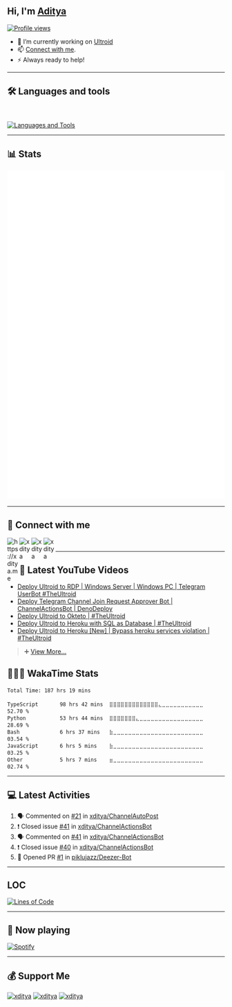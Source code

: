 ## Hi, I'm [Aditya](https://xditya.me) 
[![Profile views](https://komarev.com/ghpvc/?username=xditya&label=Profile%20views&style=for-the-badge)](https://github.com/xditya)
- 💫 I’m currently working on [Ultroid](https://github.com/TeamUltroid)
- 📫 [Connect with me](#-connect-with-me).
- ⚡ Always ready to help!
---

## 🛠️ Languages and tools
</br>

[![Languages and Tools](https://skillicons.dev/icons?i=androidstudio,bash,vscode,docker,git,github,linux,heroku,arduino,redis,mongodb,java,html,py,c,ts,js,deno,flutter,fastapi&perline=10)](https://xditya.me)

---
## 📊 Stats

[![Metrics](./github-metrics.svg)](https://xditya.me)

---
## 🔗 Connect with me

<!-- png icons from https://iconscout.com/ -->
<a href="https://xditya.me" class="padded"><img align="left" alt="https://xditya.me" width="28px" src="./res/website.png" /></a> 
<a href="https://youtube.com/xditya" class="padded"><img align="left" alt="xditya" width="28px" src="./res/youtube.png" /></a> 
<a href="https://telegram.dog/xditya" class="padded"><img align="left" alt="xditya" width="28px" src="./res/telegram.png" /></a> 
<a href="https://twitter.com/its_xditya" class="padded"><img align="left" alt="xditya" width="28px" src="./res/twitter.png" /></a> 
</br>

---
## 🎥 Latest YouTube Videos

<!-- YouTube:START -->
- [Deploy Ultroid to RDP | Windows Server | Windows PC | Telegram UserBot #TheUltroid](https://www.youtube.com/watch?v=Lb6UKuDcsJE)
- [Deploy Telegram Channel Join Request Approver Bot | ChannelActionsBot | DenoDeploy](https://www.youtube.com/watch?v=hjxfJtk5ZWs)
- [Deploy Ultroid to Okteto | #TheUltroid](https://www.youtube.com/watch?v=uPCe0I8yJpg)
- [Deploy Ultroid to Heroku with SQL as Database | #TheUltroid](https://www.youtube.com/watch?v=NITxg6SqkPQ)
- [Deploy Ultroid to Heroku [New] | Bypass heroku services violation | #TheUltroid](https://www.youtube.com/watch?v=0wAV7pUzhDQ)
<!-- YouTube:END -->
> ➕ [View More...](https://youtube.com/xditya)

## 👨🏻‍💻 WakaTime Stats

<!--START_SECTION:waka-->

```text
Total Time: 187 hrs 19 mins

TypeScript       98 hrs 42 mins  ⣿⣿⣿⣿⣿⣿⣿⣿⣿⣿⣿⣿⣿⣄⣀⣀⣀⣀⣀⣀⣀⣀⣀⣀⣀   52.70 %
Python           53 hrs 44 mins  ⣿⣿⣿⣿⣿⣿⣿⣄⣀⣀⣀⣀⣀⣀⣀⣀⣀⣀⣀⣀⣀⣀⣀⣀⣀   28.69 %
Bash             6 hrs 37 mins   ⣷⣀⣀⣀⣀⣀⣀⣀⣀⣀⣀⣀⣀⣀⣀⣀⣀⣀⣀⣀⣀⣀⣀⣀⣀   03.54 %
JavaScript       6 hrs 5 mins    ⣷⣀⣀⣀⣀⣀⣀⣀⣀⣀⣀⣀⣀⣀⣀⣀⣀⣀⣀⣀⣀⣀⣀⣀⣀   03.25 %
Other            5 hrs 7 mins    ⣶⣀⣀⣀⣀⣀⣀⣀⣀⣀⣀⣀⣀⣀⣀⣀⣀⣀⣀⣀⣀⣀⣀⣀⣀   02.74 %
```

<!--END_SECTION:waka-->
---
## 💻 Latest Activities

<!--START_SECTION:activity-->
1. 🗣 Commented on [#21](https://github.com/xditya/ChannelAutoPost/issues/21) in [xditya/ChannelAutoPost](https://github.com/xditya/ChannelAutoPost)
2. ❗️ Closed issue [#41](https://github.com/xditya/ChannelActionsBot/issues/41) in [xditya/ChannelActionsBot](https://github.com/xditya/ChannelActionsBot)
3. 🗣 Commented on [#41](https://github.com/xditya/ChannelActionsBot/issues/41) in [xditya/ChannelActionsBot](https://github.com/xditya/ChannelActionsBot)
4. ❗️ Closed issue [#40](https://github.com/xditya/ChannelActionsBot/issues/40) in [xditya/ChannelActionsBot](https://github.com/xditya/ChannelActionsBot)
5. 💪 Opened PR [#1](https://github.com/piklujazz/Deezer-Bot/pull/1) in [piklujazz/Deezer-Bot](https://github.com/piklujazz/Deezer-Bot)
<!--END_SECTION:activity-->

---

## LOC
[![Lines of Code](https://api.githubtrends.io/user/svg/xditya/langs?time_range=one_year&include_private=True&loc_metric=changed&theme=dark)](https://xditya.me)

---

## 🎵 Now playing

[![Spotify](https://spotify-readme-3s61yj059-xditya.vercel.app/api/spotify)](https://open.spotify.com/user/on84l0syf9y9m2m84unz4h8uq)

---

## 💰 Support Me

<a href="https://ko-fi.com/xditya" class="padded"><img height="35" style="border:0px;height:35px;" alt="xditya" src="https://az743702.vo.msecnd.net/cdn/kofi3.png?v=0" /></a>
<a href="https://www.paypal.me/xditya7" class="padded"><img height="35" style="border:0px;height:35px;" alt="xditya" src="https://cdn.rawgit.com/twolfson/paypal-github-button/1.0.0/dist/button.svg" /></a>
<a href="https://www.digitalocean.com/?refcode=7b7d6a915392&utm_campaign=Referral_Invite&utm_medium=Referral_Program&utm_source=badge"><img height="35" style="border:0px;height:35px;" alt="xditya" src="https://web-platforms.sfo2.digitaloceanspaces.com/WWW/Badge%202.svg" alt="DigitalOcean Referral Badge" /></a>
